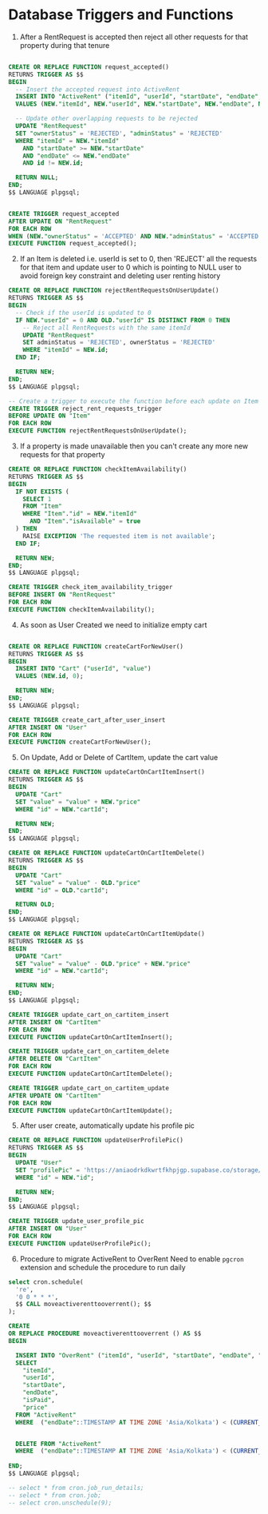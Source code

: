 # Database Triggers and Functions

1. After a RentRequest is accepted then reject all other requests for that property during that tenure

```sql

CREATE OR REPLACE FUNCTION request_accepted()
RETURNS TRIGGER AS $$
BEGIN
  -- Insert the accepted request into ActiveRent
  INSERT INTO "ActiveRent" ("itemId", "userId", "startDate", "endDate", "price")
  VALUES (NEW."itemId", NEW."userId", NEW."startDate", NEW."endDate", NEW.price);

  -- Update other overlapping requests to be rejected
  UPDATE "RentRequest"
  SET "ownerStatus" = 'REJECTED', "adminStatus" = 'REJECTED'
  WHERE "itemId" = NEW."itemId"
    AND "startDate" >= NEW."startDate"
    AND "endDate" <= NEW."endDate"
    AND id != NEW.id;

  RETURN NULL;
END;
$$ LANGUAGE plpgsql;


CREATE TRIGGER request_accepted
AFTER UPDATE ON "RentRequest"
FOR EACH ROW
WHEN (NEW."ownerStatus" = 'ACCEPTED' AND NEW."adminStatus" = 'ACCEPTED')
EXECUTE FUNCTION request_accepted();
```

2. If an Item is deleted i.e. userId is set to 0, then 'REJECT' all the requests for that item and update user to 0 which is pointing to NULL user to avoid foreign key constraint and deleting user renting history

```sql
CREATE OR REPLACE FUNCTION rejectRentRequestsOnUserUpdate()
RETURNS TRIGGER AS $$
BEGIN
  -- Check if the userId is updated to 0
  IF NEW."userId" = 0 AND OLD."userId" IS DISTINCT FROM 0 THEN
    -- Reject all RentRequests with the same itemId
    UPDATE "RentRequest"
    SET adminStatus = 'REJECTED', ownerStatus = 'REJECTED'
    WHERE "itemId" = NEW.id;
  END IF;

  RETURN NEW;
END;
$$ LANGUAGE plpgsql;

-- Create a trigger to execute the function before each update on Item
CREATE TRIGGER reject_rent_requests_trigger
BEFORE UPDATE ON "Item"
FOR EACH ROW
EXECUTE FUNCTION rejectRentRequestsOnUserUpdate();
```

3. If a property is made unavailable then you can't create any more new requests for that property

```sql
CREATE OR REPLACE FUNCTION checkItemAvailability()
RETURNS TRIGGER AS $$
BEGIN
  IF NOT EXISTS (
    SELECT 1
    FROM "Item"
    WHERE "Item"."id" = NEW."itemId"
      AND "Item"."isAvailable" = true
  ) THEN
    RAISE EXCEPTION 'The requested item is not available';
  END IF;

  RETURN NEW;
END;
$$ LANGUAGE plpgsql;

CREATE TRIGGER check_item_availability_trigger
BEFORE INSERT ON "RentRequest"
FOR EACH ROW
EXECUTE FUNCTION checkItemAvailability();

```

4. As soon as User Created we need to initialize empty cart

```sql

CREATE OR REPLACE FUNCTION createCartForNewUser()
RETURNS TRIGGER AS $$
BEGIN
  INSERT INTO "Cart" ("userId", "value")
  VALUES (NEW.id, 0);

  RETURN NEW;
END;
$$ LANGUAGE plpgsql;

CREATE TRIGGER create_cart_after_user_insert
AFTER INSERT ON "User"
FOR EACH ROW
EXECUTE FUNCTION createCartForNewUser();
```

5. On Update, Add or Delete of CartItem, update the cart value

```sql
CREATE OR REPLACE FUNCTION updateCartOnCartItemInsert()
RETURNS TRIGGER AS $$
BEGIN
  UPDATE "Cart"
  SET "value" = "value" + NEW."price"
  WHERE "id" = NEW."cartId";

  RETURN NEW;
END;
$$ LANGUAGE plpgsql;

CREATE OR REPLACE FUNCTION updateCartOnCartItemDelete()
RETURNS TRIGGER AS $$
BEGIN
  UPDATE "Cart"
  SET "value" = "value" - OLD."price"
  WHERE "id" = OLD."cartId";

  RETURN OLD;
END;
$$ LANGUAGE plpgsql;

CREATE OR REPLACE FUNCTION updateCartOnCartItemUpdate()
RETURNS TRIGGER AS $$
BEGIN
  UPDATE "Cart"
  SET "value" = "value" - OLD."price" + NEW."price"
  WHERE "id" = NEW."cartId";

  RETURN NEW;
END;
$$ LANGUAGE plpgsql;

CREATE TRIGGER update_cart_on_cartitem_insert
AFTER INSERT ON "CartItem"
FOR EACH ROW
EXECUTE FUNCTION updateCartOnCartItemInsert();

CREATE TRIGGER update_cart_on_cartitem_delete
AFTER DELETE ON "CartItem"
FOR EACH ROW
EXECUTE FUNCTION updateCartOnCartItemDelete();

CREATE TRIGGER update_cart_on_cartitem_update
AFTER UPDATE ON "CartItem"
FOR EACH ROW
EXECUTE FUNCTION updateCartOnCartItemUpdate();
```

5. After user create, automatically update his profile pic

```sql
CREATE OR REPLACE FUNCTION updateUserProfilePic()
RETURNS TRIGGER AS $$
BEGIN
  UPDATE "User"
  SET "profilePic" = 'https://aniaodrkdkwrtfkhpjgp.supabase.co/storage/v1/object/public/profile-photos/' || NEW."id" || '/profile'
  WHERE "id" = NEW."id";

  RETURN NEW;
END;
$$ LANGUAGE plpgsql;

CREATE TRIGGER update_user_profile_pic
AFTER INSERT ON "User"
FOR EACH ROW
EXECUTE FUNCTION updateUserProfilePic();

```

6. Procedure to migrate ActiveRent to OverRent
Need to enable `pgcron` extension and schedule the procedure to run daily

```sql
select cron.schedule(
  're',
  '0 0 * * *',
  $$ CALL moveactiverenttooverrent(); $$
);
```
```sql
CREATE
OR REPLACE PROCEDURE moveactiverenttooverrent () AS $$
BEGIN

  INSERT INTO "OverRent" ("itemId", "userId", "startDate", "endDate", "isPaid", "price")
  SELECT
    "itemId",
    "userId",
    "startDate",
    "endDate",
    "isPaid",
    "price"
  FROM "ActiveRent"
  WHERE  ("endDate"::TIMESTAMP AT TIME ZONE 'Asia/Kolkata') < (CURRENT_TIMESTAMP AT TIME ZONE 'Asia/Kolkata')::TIMESTAMP;


  DELETE FROM "ActiveRent"
  WHERE  ("endDate"::TIMESTAMP AT TIME ZONE 'Asia/Kolkata') < (CURRENT_TIMESTAMP AT TIME ZONE 'Asia/Kolkata')::TIMESTAMP;
  
END;
$$ LANGUAGE plpgsql;

-- select * from cron.job_run_details;
-- select * from cron.job;
-- select cron.unschedule(9);

```